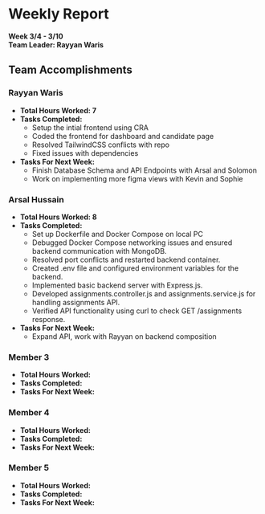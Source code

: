 # Weekly Report  
**Week 3/4 - 3/10**  
**Team Leader: Rayyan Waris**

## Team Accomplishments  
### Rayyan Waris
- **Total Hours Worked: 7**
- **Tasks Completed:**
    - Setup the intial frontend using CRA 
    - Coded the frontend for dashboard and candidate page
    - Resolved TailwindCSS conflicts with repo
    - Fixed issues with dependencies
- **Tasks For Next Week:**
    - Finish Database Schema and API Endpoints with Arsal and Solomon
    - Work on implementing more figma views with Kevin and Sophie

### Arsal Hussain
- **Total Hours Worked: 8**
- **Tasks Completed:**
    - Set up Dockerfile and Docker Compose on local PC
    - Debugged Docker Compose networking issues and ensured backend communication with MongoDB.
    - Resolved port conflicts and restarted backend container.
    - Created .env file and configured environment variables for the backend.
    - Implemented basic backend server with Express.js.
    - Developed assignments.controller.js and assignments.service.js for handling assignments API.
    - Verified API functionality using curl to check GET /assignments response.
- **Tasks For Next Week:**
    - Expand API, work with Rayyan on backend composition

### Member 3
- **Total Hours Worked:**
- **Tasks Completed:**
- **Tasks For Next Week:**

### Member 4
- **Total Hours Worked:**
- **Tasks Completed:**
- **Tasks For Next Week:**

### Member 5
- **Total Hours Worked:**
- **Tasks Completed:**
- **Tasks For Next Week:**
